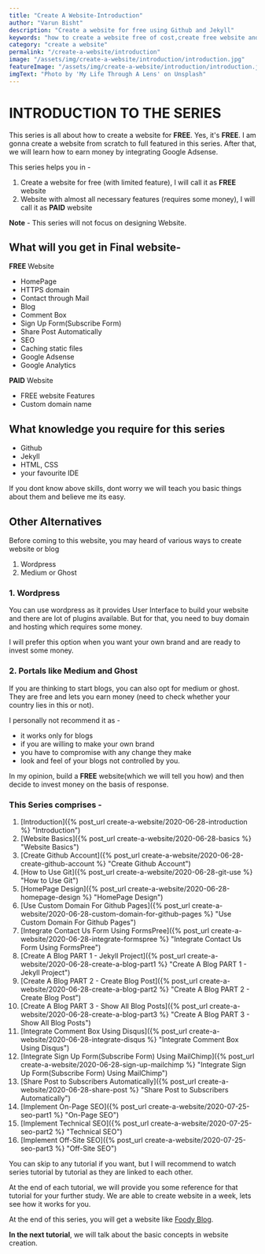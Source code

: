 ```yaml
---
title: "Create A Website-Introduction"
author: "Varun Bisht"
description: "Create a website for free using Github and Jekyll"
keywords: "how to create a website free of cost,create free website and earn money,how to start a blog and make money,free blog,how to create a blog for free and make money"
category: "create a website"
permalink: "/create-a-website/introduction"
image: "/assets/img/create-a-website/introduction/introduction.jpg"
featureImage: "/assets/img/create-a-website/introduction/introduction.jpg"
imgText: "Photo by 'My Life Through A Lens' on Unsplash"
---
```

# INTRODUCTION TO THE SERIES

This series is all about how to create a website for **FREE**. Yes, it's **FREE**.
I am gonna create a website from scratch to full featured in this series.
After that, we will learn how to earn money by integrating Google Adsense.

This series helps you in -
1. Create a website for free (with limited feature), I will call it as **FREE** website
2. Website with almost all necessary features (requires some money), I will call it as **PAID** website

**Note** - This series will not focus on designing Website.

## What will you get in Final website-

**FREE** Website
 - HomePage
 - HTTPS domain
 - Contact through Mail
 - Blog
 - Comment Box
 - Sign Up Form(Subscribe  Form)
 - Share Post Automatically
 - SEO
 - Caching static files
 - Google Adsense
 - Google Analytics

**PAID** Website
 - FREE website Features
 - Custom domain name

## What knowledge you require for this series
- Github
- Jekyll  
- HTML, CSS
- your favourite IDE

If you dont know above skills, dont worry we will teach you basic things about them and believe me its easy.

## Other Alternatives

Before coming to this website, you may heard of various ways to create website or blog
1. Wordpress
2. Medium or Ghost


### 1. Wordpress
You can use wordpress as it provides User Interface to build your website and there are lot of plugins available.
But for that, you need to buy domain and hosting which requires some money.

I will prefer this option when you want your own brand and are ready to invest some money.

### 2. Portals like Medium and Ghost

If you are thinking to start blogs, you can also opt for medium or ghost.
They are free and lets you earn money (need to check whether your country lies in this or not).

I personally not recommend it as -
- it works only for blogs
- if you are willing to make your own brand
- you have to compromise with any change they make
- look and feel of your blogs not controlled by you.


In my opinion, build a **FREE** website(which we will tell you how) and then decide to invest money on the basis of response.

### This Series comprises -
1. [Introduction]({% post_url create-a-website/2020-06-28-introduction %} "Introduction")
2. [Website Basics]({% post_url create-a-website/2020-06-28-basics %} "Website Basics")
3. [Create Github Account]({% post_url create-a-website/2020-06-28-create-github-account %} "Create Github Account")
4. [How to Use Git]({% post_url create-a-website/2020-06-28-git-use %} "How to Use Git")
5. [HomePage Design]({% post_url create-a-website/2020-06-28-homepage-design %} "HomePage Design")
6. [Use Custom Domain For Github Pages]({% post_url create-a-website/2020-06-28-custom-domain-for-github-pages %} "Use Custom Domain For Github Pages")
7. [Integrate Contact Us Form Using FormsPree]({% post_url create-a-website/2020-06-28-integrate-formspree %} "Integrate Contact Us Form Using FormsPree")
8. [Create A Blog PART 1 - Jekyll Project]({% post_url create-a-website/2020-06-28-create-a-blog-part1 %} "Create A Blog PART 1 - Jekyll Project")
9. [Create A Blog PART 2 - Create Blog Post]({% post_url create-a-website/2020-06-28-create-a-blog-part2 %} "Create A Blog PART 2 - Create Blog Post")
10. [Create A Blog PART 3 - Show All Blog Posts]({% post_url create-a-website/2020-06-28-create-a-blog-part3 %} "Create A Blog PART 3 - Show All Blog Posts")
11. [Integrate Comment Box Using Disqus]({% post_url create-a-website/2020-06-28-integrate-disqus %} "Integrate Comment Box Using Disqus")
12. [Integrate Sign Up Form(Subscribe Form) Using MailChimp]({% post_url create-a-website/2020-06-28-sign-up-mailchimp %} "Integrate Sign Up Form(Subscribe Form) Using MailChimp")
13. [Share Post to Subscribers Automatically]({% post_url create-a-website/2020-06-28-share-post %} "Share Post to Subscribers Automatically")
14. [Implement On-Page SEO]({% post_url create-a-website/2020-07-25-seo-part1 %} "On-Page SEO")
15. [Implement Technical SEO]({% post_url create-a-website/2020-07-25-seo-part2 %} "Technical SEO")
16. [Implement Off-Site SEO]({% post_url create-a-website/2020-07-25-seo-part3 %} "Off-Site SEO")

You can skip to any tutorial if you want, but I will recommend to watch series tutorial by tutorial as they are linked to each other.

At the end of each tutorial, we will provide you some reference for that tutorial for your further study.
We are able to create website in a week, lets see how it works for you.

At the end of this series, you will get a website like [Foody Blog](https://vbisht7038.github.io "Foody Blog").

**In the next tutorial**, we will talk about the basic concepts in website creation.
